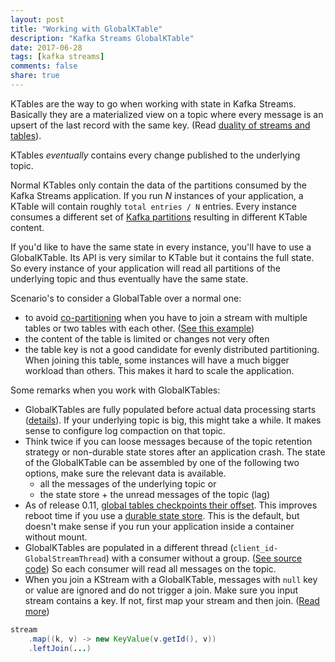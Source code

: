 ```yaml
---
layout: post
title: "Working with GlobalKTable"
description: "Kafka Streams GlobalKTable"
date: 2017-06-28
tags: [kafka streams]
comments: false
share: true
---
```


KTables are the way to go when working with state in Kafka Streams. Basically they are a materialized view on a topic where every message is an upsert of the last record with the same key. (Read [duality of streams and tables](http://docs.confluent.io/current/streams/concepts.html#duality-of-streams-and-tables)). 

KTables *eventually* contains every change published to the underlying topic.

Normal KTables only contain the data of the partitions consumed by the Kafka Streams application. If you run *N* instances of your application, a KTable will contain roughly `total entries / N` entries. Every instance consumes a different set of [Kafka partitions](https://kafka.apache.org/documentation.html#intro_topics) resulting in different KTable content. 

If you'd like to have the same state in every instance, you'll have to use a GlobalKTable. Its API is very similar to KTable but it contains the full state. So every instance of your application will read all partitions of the underlying topic and thus eventually have the same state. 

Scenario's to consider a GlobalTable over a normal one:
* to avoid [co-partitioning](http://docs.confluent.io/current/streams/developer-guide.html#streams-developer-guide-dsl-joins-co-partitioning) when you have to join a stream with multiple tables or two tables with each other. ([See this example](https://cwiki.apache.org/confluence/pages/viewpage.action?pageId=67633649#KIP-99:AddGlobalTablestoKafkaStreams-Example))
* the content of the table is limited or changes not very often
* the table key is not a good candidate for evenly distributed partitioning. When joining this table, some instances will have a much bigger workload than others. This makes it hard to scale the application.

Some remarks when you work with GlobalKTables:

* GlobalKTables are fully populated before actual data processing starts ([details](https://stackoverflow.com/questions/44827559/how-does-kafkastreams-determine-whether-a-globalktable-is-fully-populated-while/44829013#44829013)). If your underlying topic is big, this might take a while. It makes sense to configure log compaction on that topic. 
* Think twice if you can loose messages because of the topic retention strategy or non-durable state stores after an application crash. The state of the GlobalKTable can be assembled by one of the following two options, make sure the relevant data is available.
    * all the messages of the underlying topic or 
    * the state store + the unread messages of the topic (lag) 
* As of release 0.11, [global tables checkpoints their offset](https://issues.apache.org/jira/browse/KAFKA-5241). This improves reboot time if you use a [durable state store](http://docs.confluent.io/current/streams/architecture.html#streams-architecture-state). This is the default, but doesn't make sense if you run your application inside a container without mount. 
* GlobalKTables are populated in a different thread (`client_id-GlobalStreamThread`) with a consumer without a group. ([See source code](https://github.com/apache/kafka/blob/trunk/streams/src/main/java/org/apache/kafka/streams/KafkaStreams.java#L364)) So each consumer will read all messages on the topic.
* When you join a KStream with a GlobalKTable, messages with `null` key or value are ignored and do not trigger a join. Make sure you input stream contains a key. If not, first map your stream and then join.
([Read more](http://docs.confluent.io/current/streams/developer-guide.html#kstream-globalktable-join))


```java
stream
    .map((k, v) -> new KeyValue(v.getId(), v))
    .leftJoin(...)
```

